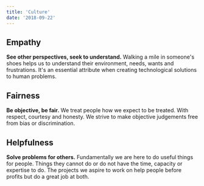 ```yaml
---
title: 'Culture'
date: '2018-09-22'
---
```


## Empathy
**See other perspectives, seek to understand.**
Walking a mile in someone's shoes helps us to understand their environment, needs, wants and frustrations. It's an essential attribute when creating technological solutions to human problems.

## Fairness
**Be objective, be fair.**
We treat people how we expect to be treated. With respect, courtesy and honesty. We strive to make objective judgements free from bias or discrimination.

## Helpfulness
**Solve problems for others.**
Fundamentally we are here to do useful things for people. Things they cannot do or do not have the time, capacity or expertise to do. The projects we aspire to work on help people before profits but do a great job at both.

